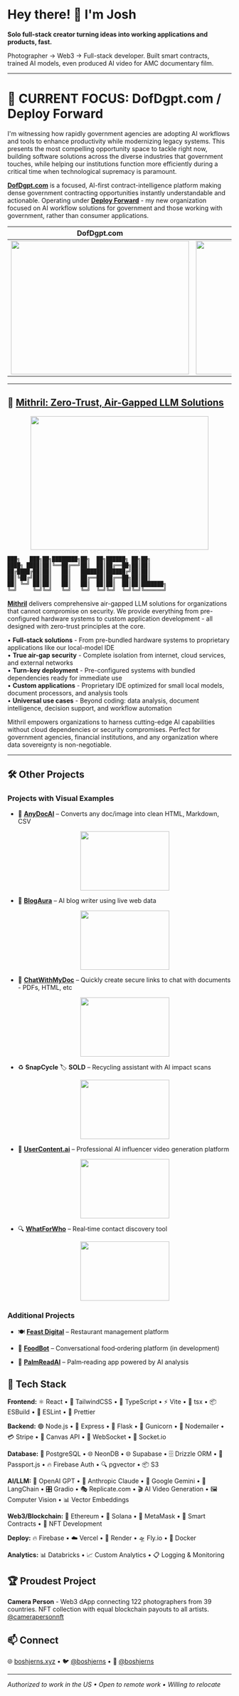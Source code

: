 # Hey there! 👋 I'm Josh

**Solo full-stack creator turning ideas into working applications and products, fast.**

Photographer → Web3 → Full-stack developer. Built smart contracts, trained AI models, even produced AI video for AMC documentary film.

---

# 🎯 **CURRENT FOCUS: DofDgpt.com / Deploy Forward**

I'm witnessing how rapidly government agencies are adopting AI workflows and tools to enhance productivity while modernizing legacy systems. This presents the most compelling opportunity space to tackle right now, building software solutions across the diverse industries that government touches, while helping our institutions function more efficiently during a critical time when technological supremacy is paramount.

**[DofDgpt.com](https://dofdgpt.com)** is a focused, AI-first contract-intelligence platform making dense government contracting opportunities instantly understandable and actionable. Operating under **[Deploy Forward](https://deployforward.com)** - my new organization focused on AI workflow solutions for government and those working with government, rather than consumer applications.

| **DofDgpt.com** | **Deploy Forward** |
|:---:|:---:|
| <img src="https://ipfs.io/ipfs/bafkreig744uv5imswh3tmviijjq6trsuvolgxqqb33wy7q5t2ntsbci34y" width="400" height="300"> | <img src="https://ipfs.io/ipfs/bafkreibm5jlbo4p7f6w2wj5fdux7zmzwenguyoakendynbtedozfo5swca" width="400" height="300"> |

---

## 🔐 **[Mithril: Zero-Trust, Air-Gapped LLM Solutions](https://www.deployforward.com/mithril)**

<div align="center">
  <img src="https://ipfs.io/ipfs/bafkreibrybnuce5fiwpa5benx4atcohpftpeztlgjph27kqd3w27ho7zbe" width="400" height="300">
</div>

```
███╗   ███╗██╗████████╗██╗  ██╗██████╗ ██╗██╗     
████╗ ████║██║╚══██╔══╝██║  ██║██╔══██╗██║██║     
██╔████╔██║██║   ██║   ███████║██████╔╝██║██║     
██║╚██╔╝██║██║   ██║   ██╔══██║██╔══██╗██║██║     
██║ ╚═╝ ██║██║   ██║   ██║  ██║██║  ██║██║███████╗
╚═╝     ╚═╝╚═╝   ╚═╝   ╚═╝  ╚═╝╚═╝  ╚═╝╚═╝╚══════╝
```

**[Mithril](https://www.deployforward.com/mithril)** delivers comprehensive air-gapped LLM solutions for organizations that cannot compromise on security. We provide everything from pre-configured hardware systems to custom application development - all designed with zero-trust principles at the core.

• **Full-stack solutions** - From pre-bundled hardware systems to proprietary applications like our local-model IDE  
• **True air-gap security** - Complete isolation from internet, cloud services, and external networks  
• **Turn-key deployment** - Pre-configured systems with bundled dependencies ready for immediate use  
• **Custom applications** - Proprietary IDE optimized for small local models, document processors, and analysis tools  
• **Universal use cases** - Beyond coding: data analysis, document intelligence, decision support, and workflow automation  

Mithril empowers organizations to harness cutting-edge AI capabilities without cloud dependencies or security compromises. Perfect for government agencies, financial institutions, and any organization where data sovereignty is non-negotiable.

---

## 🛠️ Other Projects

### Projects with Visual Examples

- 📄 **[AnyDocAI](https://anydocai.com)** – Converts any doc/image into clean HTML, Markdown, CSV
  <br><div align="center"><img src="https://ipfs.io/ipfs/bafybeifunoontqeoee4jv5vedr7cflsn5ftk2ocfbx37tmtmhd6fapywkq" width="200" height="133"></div>

- 🤖 **[BlogAura](https://blogaura.ai)** – AI blog writer using live web data
  <br><div align="center"><img src="https://ipfs.io/ipfs/bafybeifuoqe6x4vtihjvv7gjatscw6uea23bhulwbi2knqsmjjskcya44a" width="200" height="133"></div>

- 📄 **[ChatWithMyDoc](https://www.chatwithmydoc.live)** – Quickly create secure links to chat with documents - PDFs, HTML, etc
  <br><div align="center"><img src="https://ipfs.io/ipfs/bafkreic3tuteq2e7molkoj7fpsmuu5v5pafnz5smystdpoyiki7kj3ampy" width="200" height="133"></div>

- ♻️ **SnapCycle** 🏷️ **SOLD** – Recycling assistant with AI impact scans
  <br><div align="center"><img src="https://ipfs.io/ipfs/bafybeiaudkbkzamt7vzhvpz3tdcob2kotpc5u2wkbu2exlcj7h67fah6wi" width="200" height="133"></div>

- 🎥 **[UserContent.ai](https://usercontent.ai)** – Professional AI influencer video generation platform
  <br><div align="center"><img src="https://ipfs.io/ipfs/bafybeib65pmycjzzgjm5gqdlxj73i55sirknygg55lrpwznq3iz5blnqfq" width="200" height="133"></div>

- 🔍 **[WhatForWho](https://whatforwho.xyz)** – Real‑time contact discovery tool
  <br><div align="center"><img src="https://ipfs.io/ipfs/bafybeidhchmdw2iqpgcuzlqlrrew2vci5ka3l4vbzlhlzxhjeek2sislaa" width="200" height="133"></div>

### Additional Projects

- 🍽️ **[Feast Digital](https://feast.digital)** – Restaurant management platform

- 🍔 **[FoodBot](https://foodbot.shop)** – Conversational food‑ordering platform (in development)

- 🔮 **[PalmReadAI](https://palmreadai.com)** – Palm‑reading app powered by AI analysis


## 🧠 Tech Stack

**Frontend:** ⚛️ React • 🎨 TailwindCSS • 📝 TypeScript • ⚡ Vite • 🔧 tsx • 📦 ESBuild • 🔧 ESLint • 🎨 Prettier

**Backend:** 🟢 Node.js • 🚀 Express • 🐍 Flask • 🦄 Gunicorn • 📧 Nodemailer • 💳 Stripe • 🎨 Canvas API • 🔌 WebSocket • 📡 Socket.io

**Database:** 🐘 PostgreSQL • 🌐 NeonDB • 🌐 Supabase • 🗄️ Drizzle ORM • 🛂 Passport.js • 🔥 Firebase Auth • 🔍 pgvector • 📦 S3

**AI/LLM:** 🤖 OpenAI GPT • 🧠 Anthropic Claude • 💎 Google Gemini • 🔗 LangChain • 🎛️ Gradio • 🎭 Replicate.com • 🎬 AI Video Generation • 🖼️ Computer Vision • 📊 Vector Embeddings

**Web3/Blockchain:** 🔗 Ethereum • 🌅 Solana • 🦊 MetaMask • 🔐 Smart Contracts • 🎨 NFT Development

**Deploy:** 🔥 Firebase • ☁️ Vercel • 🚀 Render • 🛸 Fly.io • 🐳 Docker

**Analytics:** 📊 Databricks • 📈 Custom Analytics • 📋 Logging & Monitoring

## 🏆 Proudest Project

**Camera Person** - Web3 dApp connecting 122 photographers from 39 countries. NFT collection with equal blockchain payouts to all artists. [@camerapersonnft](https://twitter.com/camerapersonnft)

## 📫 Connect

🌐 [boshjerns.xyz](https://www.boshjerns.xyz/) • 🐦 [@boshjerns](https://twitter.com/boshjerns) • 💼 [@boshjerns](https://github.com/boshjerns)

---

*Authorized to work in the US • Open to remote work • Willing to relocate* 
